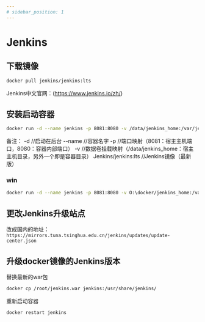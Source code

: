 ```yaml
---
# sidebar_position: 1
---
```

# Jenkins

## 下载镜像

``` bash
docker pull jenkins/jenkins:lts
```

Jenkins中文官网：(<https://www.jenkins.io/zh/>)

## 安装启动容器

``` bash
docker run -d --name jenkins -p 8081:8080 -v /data/jenkins_home:/var/jenkins_home jenkins/jenkins:lts;
```

备注：
    -d //启动在后台
    --name //容器名字
    -p //端口映射（8081：宿主主机端口，8080：容器内部端口）
    -v //数据卷挂载映射（/data/jenkins_home：宿主主机目录，另外一个即是容器目录）
    Jenkins/jenkins:lts //Jenkins镜像（最新版）

### win

``` bash
docker run -d --name jenkins -p 8081:8080 -v O:\docker/jenkins_home:/var/jenkins_home jenkins/jenkins:lts
 ```

## 更改Jenkins升级站点

改成国内的地址：
`https://mirrors.tuna.tsinghua.edu.cn/jenkins/updates/update-center.json`

## 升级docker镜像的Jenkins版本

替换最新的war包

``` bash
docker cp /root/jenkins.war jenkins:/usr/share/jenkins/
```

重新启动容器

``` bash
docker restart jenkins
```

